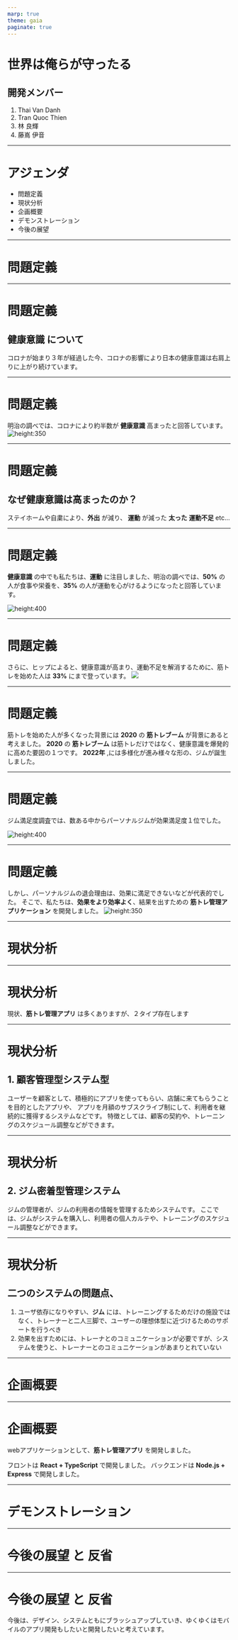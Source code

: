 ```yaml
---
marp: true
theme: gaia
paginate: true
---
```


<!-- 
_class: cection-title
 -->

# 世界は俺らが守ったる

## 開発メンバー
1. Thai Van Danh
2. Tran Quoc Thien
3. 林 良輝
4. 藤嶌 伊音

----

<!-- 
_class: title-and-body
 -->

# アジェンダ

- 問題定義
- 現状分析
- 企画概要
- デモンストレーション
- 今後の展望

---

<!-- 
_class: cection-title
 -->

# 問題定義

---

<!-- 
_class: title-and-body
 -->

# 問題定義

## __健康意識__ について
  
コロナが始まり３年が経過した今、コロナの影響により日本の健康意識は右肩上りに上がり続けています。

---

<!-- 
_class: title-and-body
 -->

# 問題定義

明治の調べでは、コロナにより約半数が __健康意識__ 高まったと回答しています。
![height:350](src/keko_ishiki.png)

---

<!-- 
_class: title-and-body
 -->

# 問題定義

## なぜ健康意識は高まったのか？

ステイホームや自粛により、__外出__ が減り、
__運動__ が減った 
__太った__ 
__運動不足__ etc...

---

<!-- 
_class: title-and-body
 -->

# 問題定義

__健康意識__ の中でも私たちは、__運動__ に注目しました、明治の調べでは、__50%__ の人が食事や栄養を、__35%__ の人が運動を心がけるようになったと回答しています。

![height:400](src/anke_ishiki.png)

---

<!-- 
_class: title-and-body
 -->

# 問題定義

さらに、ヒップによると、健康意識が高まり、運動不足を解消するために、筋トレを始めた人は __33%__ にまで登っています。
![](src/gim_ishiki.png)

---

<!-- 
_class: title-and-body
 -->

# 問題定義

筋トレを始めた人が多くなった背景には __2020__ の __筋トレブーム__ が背景にあると考えました。
__2020__ の __筋トレブーム__ は筋トレだけではなく、健康意識を爆発的に高めた要因の１つです。
__2022年__ ,には多様化が進み様々な形の、ジムが誕生しました。

---

<!-- 
_class: title-and-body
 -->

# 問題定義

ジム満足度調査では、数ある中からパーソナルジムが効果満足度１位でした。

![height:400](src/gim_manzoku2.png)

---
<!-- 
_class: title-and-body
 -->

# 問題定義
しかし、パーソナルジムの退会理由は、効果に満足できないなどが代表的でした。
そこで、私たちは、__効果をより効率よく__、結果を出すための __筋トレ管理アプリケーション__ を開発しました。
![height:350](src/gugutta_kekka.png)

---

<!-- 
_class: cection-title
 -->

# 現状分析

---

<!--
_class: title-and-body
 -->

# 現状分析

現状、__筋トレ管理アプリ__ は多くありますが、２タイプ存在します

---

<!--
_class: title-and-body
 -->

# 現状分析

## 1. 顧客管理型システム型
ユーザーを顧客として、積極的にアプリを使ってもらい、店舗に来てもらうことを目的としたアプリや、
アプリを月額のサブスクライブ制にして、利用者を継続的に獲得するシステムなどです。
特徴としては、顧客の契約や、トレーニングのスケジュール調整などができます。

---

<!--
_class: title-and-body
 -->

# 現状分析

## 2.  ジム密着型管理システム
ジムの管理者が、ジムの利用者の情報を管理するためシステムです。
ここでは、ジムがシステムを購入し、利用者の個人カルテや、トレーニングのスケジュール調整などができます。

---

<!--
_class: title-and-body
 -->

# 現状分析

## 二つのシステムの問題点、

1. ユーザ依存になりやすい、__ジム__ には、トレーニングするためだけの施設ではなく、トレーナーと二人三脚で、ユーザーの理想体型に近づけるためのサポートを行うべき
2. 効果を出すためには、トレーナとのコミュニケーションが必要ですが、システムを使うと、トレーナーとのコミュニケーションがあまりとれていない

---

<!-- 
_class: cection-title
 -->

# 企画概要

---

<!--
_class: title-and-body
 -->

# 企画概要

webアプリケーションとして、__筋トレ管理アプリ__ を開発しました。

フロントは __React + TypeScript__ で開発しました。
バックエンドは __Node.js + Express__ で開発しました。

---
<!-- 
_class: cection-title
 -->

# デモンストレーション

---

<!-- 
_class: cection-title
 -->

# 今後の展望 と 反省

---

<!--
_class: title-and-body
 -->

# 今後の展望 と 反省

今後は、デザイン、システムともにブラッシュアップしていき、ゆくゆくはモバイルのアプリ開発もしたいと開発したいと考えています。
